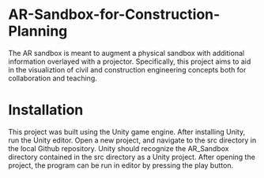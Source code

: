 # AR-Sandbox-for-Construction-Planning

The AR sandbox is meant to augment a physical sandbox with additional information overlayed with a projector. Specifically, this project aims to aid in the visualiztion of civil and construction engineering concepts both for collaboration and teaching.

# Installation

This project was built using the Unity game engine. After installing Unity, run the Unity editor. Open a new project, and navigate to the src directory in the local Github repository. Unity should recognize the AR_Sandbox directory contained in the src directory as a Unity project. After opening the project, the program can be run in editor by pressing the play button.
